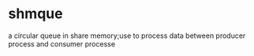 # shmque
a circular  queue in share memory;use to  process data between producer process and consumer processe
